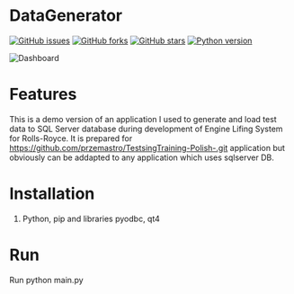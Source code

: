 # DataGenerator
[![GitHub issues](https://img.shields.io/github/issues/przemastro/python-sqlserver-data-generator)](https://github.com/przemastro/python-sqlserver-data-generator/issues)
[![GitHub forks](https://img.shields.io/github/forks/przemastro/python-sqlserver-data-generator)](https://github.com/przemastro/python-sqlserver-data-generator/network)
[![GitHub stars](https://img.shields.io/github/stars/przemastro/python-sqlserver-data-generator)](https://github.com/przemastro/python-sqlserver-data-generator/stargazers)
[![Python version](https://img.shields.io/badge/Python-2.7.x-%233572A5)](https://github.com/przemastro/python-sqlserver-data-generator)

![Dashboard](https://github.com/przemastro/python-sqlserver-data-generator/blob/master/TestDataGenerator.PNG)

# Features
This is a demo version of an application I used to generate and load test data to SQL Server database during development of Engine Lifing System for Rolls-Royce. 
It is prepared for https://github.com/przemastro/TestsingTraining-Polish-.git application but obviously can be addapted to any application which uses sqlserver DB.

# Installation

1. Python, pip and libraries pyodbc, qt4

# Run

Run python main.py


